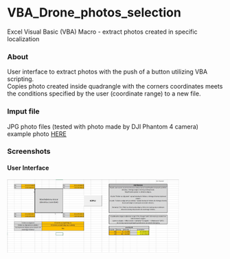 # VBA_Drone_photos_selection
Excel Visual Basic (VBA) Macro - extract photos created in specific localization  

### About
User interface to extract photos with the push of a button utilizing VBA scripting.  
Copies photo created inside quadrangle with the corners coordinates meets the conditions specified by the user (coordinate range) to a new file.

### Imput file
JPG photo files (tested with photo made by DJI Phantom 4 camera)  
example photo <a href='https://github.com/krzysieknaw/Algorithms_and_Data_Structures/tree/main/algoritms_speed'> HERE </a>

### Screenshots
#### User Interface
<img width="400" alt="" src="img/photo_selection_screenshot.JPG">
